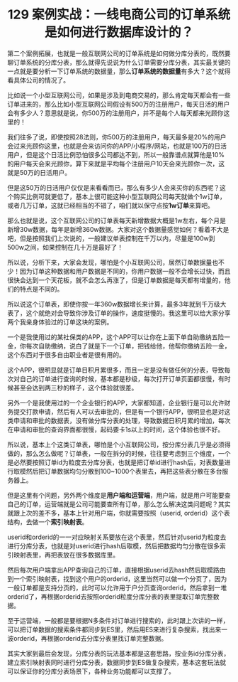 <h1 align="center">129 案例实战：一线电商公司的订单系统是如何进行数据库设计的？</h1>

第二个案例拓展，也就是一般互联网公司的订单系统是如何做分库分表的，既然要聊订单系统的分库分表，那么就得先说说为什么订单需要分库分表，其实最关键的一点就是要分析一下订单系统的数据量，那么**订单系统的数据量**有多大？这个就得看具体公司的情况了。

比如说一个小型互联网公司，如果是涉及到电商交易的，那么肯定每天都会有一些订单进来的，那么比如小型互联网公司假设有500万的注册用户，每天日活的用户会有多少人？意思就是说，你500万的注册用户，并不是每个人每天都来光顾你这里的！

我们往多了说，即使按照28法则，你500万的注册用户，每天最多是20%的用户会过来光顾你这里，也就是会来访问你的APP/小程序/网站，也就是100万的日活用户，但是这个日活比例恐怕很多公司都达不到，所以一般靠谱点就算他是10%的用户每天会来光顾你，算下来就是平均每个注册用户10天会来光顾你一次，这就是50万的日活用户。

但是这50万的日活用户仅仅是来看看而已，那么有多少人会来买你的东西呢？这个购买比例可就更低了，基本上很可能这种小型互联网公司每天就做个1w订单，或者几万订单，这就已经相当的不错了，咱们就以保守点按**1w订单**来算吧。

那么也就是说，这个互联网公司的订单表每天新增数据大概是1w左右，每个月是新增30w数据，每年是新增360w数据。大家对这个数据量感觉如何？看着不大是吧，但是按照我们上次说的，一般建议单表控制在千万以内，尽量是100w到500w之间，如果控制在几十万是最好了！

所以说，分析下来，大家会发现，哪怕是个小互联网公司，居然订单数据量也不少！因为订单这种数据和用户数据是不同的，你用户数据一般不会增长过快，而且很快会达到一个天花板，就不会怎么再涨了，但是订单数据是每天都有增量的，他们的特点是不同的。

所以说这个订单表，即使你按一年360w数据增长来计算，最多3年就到千万级大表了，这个就绝对会导致你涉及订单的操作，速度挺慢的。我这里可以给大家分享两个我亲身体验过的订单这块的案例。

一个是我使用过的某社保类的APP，这个APP可以让你在上面下单自助缴纳五险一金，你每次自助缴纳，说白了就是下一个订单，把钱给他，他帮你缴纳五险一金，这个东西对于很多自由职业者是很有用的。

这个APP，很明显就是订单日积月累很多，而且一定是没有做任何的分表，导致每次对自己的订单进行查询的时候，基本都是秒级，每次打开订单页面都很慢，有时候甚至会达到两三秒的样子，这个体验就很差。

另外一个是我使用过的一个企业银行的APP，大家都知道，企业银行是可以允许财务提交打款申请，然后有人可以去审批的，但是有一个银行APP，很明显也是对这类申请和审批的数据表，没有做分库分表的处理，导致数据日积月累的增加，每次在申请和审批的查询界面都很慢，起码要卡1s以上的时间，这个体验也很不好。

所以说，基本上个这类订单表，哪怕是个小互联网公司，按分库分表几乎是必须得做的，那么怎么做呢？订单表，一般在拆分的时候，往往要考虑到三个维度，一个是必然要按照订单id为粒度去分库分表，也就是把订单id进行hash后，对表数量进行取模然后把订单数据均匀分散到100~1000个表里去，再把这些表分散在多台服务器上。

但是这里有个问题，另外两个维度是**用户端和运营端**，用户端，就是用户可能要查自己的订单，运营端就是公司可能要查所有订单，那么怎么解决这类问题呢？其实就跟上次的差不多，基本上针对用户端，你就需要按照（userid, orderid）这个表结构，去做一个**索引映射表**。

userid和orderid的一一对应映射关系要放在这个表里，然后针对userid为粒度去进行分库分表，也就是对userid进行hash后取模，然后把数据均匀分散在很多索引映射表里，再把表放在很多数据库里。

然后每次用户端拿出APP查询自己的订单，直接根据userid去hash然后取模路由到一个索引映射表，找到这个用户的orderid，这里当然可以做一个分页了，因为一般订单都是支持分页的，此时可以允许用于户分页查询orderid，然后拿到一堆orderid了，再根据orderid去按照orderid粒度分库分表的表里提取订单完整数据。

至于运营端，一般都是要根据N多条件对订单进行搜索的，此时跟上次讲的一样，可以把订单数据的搜索条件都同步到ES里，然后用ES来进行复杂搜索，找出来一波orderid，再根据orderid去分库分表里找订单完整数据。

其实大家到最后会发现，分库分表的玩法基本都是这套思路，按业务id分库分表，建立索引映射表同时进行分库分表，数据同步到ES做复杂搜索，基本这套玩法就可以保证你的分库分表场景下，各种业务功能都可以支撑了。

